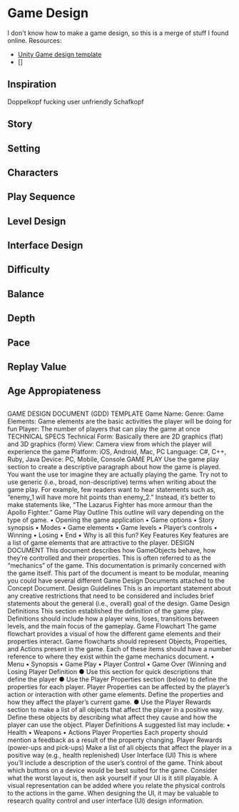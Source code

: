 # Game Design

I don't know how to make a game design, so this is a merge of stuff I found online. Resources:
* [Unity Game design template](https://connect-prd-cdn.unity.com/20201215/83f3733d-3146-42de-8a69-f461d6662eb1/Game-Design-Document-Template.pdf)
* []

## Inspiration

Doppelkopf fucking user unfriendly
Schafkopf

## Story
## Setting
## Characters
## Play Sequence
## Level Design
## Interface Design
## Difficulty
## Balance
## Depth
## Pace
## Replay Value
## Age Appropiateness
## 
## 
## 

<BS>GAME DESIGN DOCUMENT (GDD) TEMPLATE
Game Name:
Genre:
Game Elements:
Game elements are the basic activities the player will be doing for fun
Player:
The number of players that can play the game at once
TECHNICAL SPECS
Technical Form:
Basically there are 2D graphics (flat) and 3D graphics (form)
View:
Camera view from which the player will experience the game
Platform:
iOS, Android, Mac, PC
Language:
C#, C++, Ruby, Java
Device:
PC, Mobile, Console
GAME PLAY
Use the game play section to create a descriptive paragraph about how the game is played. You want the use tor imagine
they are actually playing the game. Try not to use generic (i.e., broad, non-descriptive) terms when writing about the game
play. For example, few readers want to hear statements such as, “enemy_1 will have more hit points than
enemy_2.” Instead, it’s better to make statements like, “The Lazarus Fighter has more armour than the Apollo Fighter.”
Game Play Outline
This outline will vary depending on the type of game.
• Opening the game application
• Game options
• Story synopsis
• Modes
• Game elements
• Game levels
• Player’s controls
• Winning
• Losing
• End
• Why is all this fun?
Key Features
Key features are a list of game elements that are attractive to the player.
DESIGN DOCUMENT
This document describes how GameObjects behave, how they’re controlled and their properties. This is often referred to as
the “mechanics” of the game. This documentation is primarily concerned with
the game itself. This part of the document is meant to be modular, meaning you could have
several different Game Design Documents attached to the Concept Document.
Design Guidelines
This is an important statement about any creative restrictions that need to be considered and includes brief statements
about the general (i.e., overall) goal of the design.
Game Design Definitions
This section established the definition of the game play. Definitions should include how a player wins, loses, transitions
between levels, and the main focus of the gameplay.
Game Flowchart
The game flowchart provides a visual of how the different game elements and their properties interact. Game flowcharts
should represent Objects, Properties, and Actions present in the game. Each of these items should have a number reference
to where they exist within the game mechanics document.
• Menu
• Synopsis
• Game Play
• Player Control
• Game Over (Winning and Losing
Player Definition
● Use this section for quick descriptions that define the player
● Use the Player Properties section (below) to define the properties for each player. Player Properties can be
affected by the player’s action or interaction with other game elements. Define the properties and how they affect
the player’s current game.
● Use the Player Rewards section to make a list of all objects that affect the player in a positive way. Define these
objects by describing what affect they cause and how the player can use the object.
Player Definitions
A suggested list may include:
• Health
• Weapons
• Actions
Player Properties
Each property should mention a feedback as a result of the property changing.
Player Rewards (power-ups and pick-ups)
Make a list of all objects that affect the player in a positive way (e.g., health replenished)
User Interface (UI)
This is where you’ll include a description of the user’s control of the game. Think about which buttons on a device would be
best suited for the game. Consider what the worst layout is, then ask yourself if your UI is it still playable. A visual
representation can be added where you relate the physical controls to the actions in the game. When designing the UI, it may
be valuable to research quality control and user interface (UI) design information.
